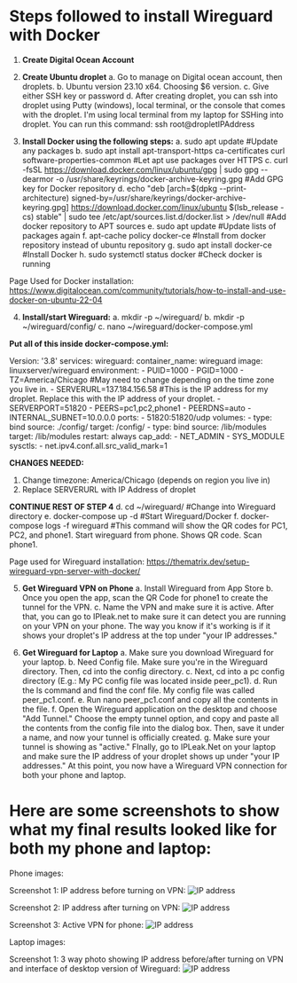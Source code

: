 # Steps followed to install Wireguard with Docker

1. **Create Digital Ocean Account**

2. **Create Ubuntu droplet**
a. Go to manage on Digital ocean account, then droplets.
b. Ubuntu version 23.10 x64. Choosing $6 version.
c. Give either SSH key or password
d. After creating droplet, you can ssh into droplet using Putty (windows), local terminal, or the console that comes with the droplet. I'm using local terminal from my laptop for SSHing into droplet. You can run this command: ssh root@dropletIPAddress

3. **Install Docker using the following steps:**
a. sudo apt update #Update any packages
b.  sudo apt install apt-transport-https ca-certificates curl software-properties-common #Let apt use packages over HTTPS
c. curl -fsSL https://download.docker.com/linux/ubuntu/gpg | sudo gpg --dearmor -o /usr/share/keyrings/docker-archive-keyring.gpg #Add GPG key for Docker repository
d. echo "deb [arch=$(dpkg --print-architecture) signed-by=/usr/share/keyrings/docker-archive-keyring.gpg] https://download.docker.com/linux/ubuntu $(lsb_release -cs) stable" | sudo tee /etc/apt/sources.list.d/docker.list > /dev/null
#Add docker repository to APT sources
e. sudo apt update #Update lists of packages again
f. apt-cache policy docker-ce #Install from docker repository instead of ubuntu repository
g. sudo apt install docker-ce #Install Docker
h. sudo systemctl status docker #Check docker is running


Page Used for Docker installation: https://www.digitalocean.com/community/tutorials/how-to-install-and-use-docker-on-ubuntu-22-04


4. **Install/start Wireguard:**
a. mkdir -p ~/wireguard/
b. mkdir -p ~/wireguard/config/
c. nano ~/wireguard/docker-compose.yml

**Put all of this inside docker-compose.yml:**

Version: '3.8'
services:
  wireguard:
    container_name: wireguard
    image: linuxserver/wireguard
    environment:
      - PUID=1000
      - PGID=1000
      - TZ=America/Chicago #May need to change depending on the time zone you live in.
      - SERVERURL=137.184.156.58 #This is the IP address for my droplet. Replace this with the IP address of your droplet.
      - SERVERPORT=51820
      - PEERS=pc1,pc2,phone1
      - PEERDNS=auto
      - INTERNAL_SUBNET=10.0.0.0
    ports:
      - 51820:51820/udp
    volumes:
      - type: bind
        source: ./config/
        target: /config/
      - type: bind
        source: /lib/modules
        target: /lib/modules
    restart: always
    cap_add:
      - NET_ADMIN
      - SYS_MODULE
    sysctls:
      - net.ipv4.conf.all.src_valid_mark=1
    

**CHANGES NEEDED:**
1. Change timezone: America/Chicago (depends on region you live in)
2. Replace SERVERURL with IP Address of droplet

**CONTINUE REST OF STEP 4**
d. cd ~/wireguard/ #Change into Wireguard directory
e. docker-compose up -d #Start Wireguard/Docker
f. docker-compose logs -f wireguard #This command will show the QR codes for PC1, PC2, and phone1. Start wireguard from phone. Shows QR code. Scan phone1.

Page used for Wireguard installation:
https://thematrix.dev/setup-wireguard-vpn-server-with-docker/



5. **Get Wireguard VPN on Phone**
a. Install Wireguard from App Store
b. Once you open the app, scan the QR Code for phone1 to create the tunnel for the VPN.
c. Name the VPN and make sure it is active. After that, you can go to IPleak.net to make sure it can detect you are running on your VPN on your phone. The way you know if it's working is if it shows your droplet's IP address at the top under "your IP addresses."

6. **Get Wireguard for Laptop**
a. Make sure you download Wireguard for your laptop.
b. Need Config file. Make sure you're in the Wireguard directory. Then, cd into the config directory.
c. Next, cd into a pc config directory (E.g.: My PC config file was located inside peer_pc1).
d. Run the ls command and find the conf file. My config file was called peer_pc1.conf.
e. Run nano peer_pc1.conf and copy all the contents in the file.
f. Open the Wireguard application on the desktop and choose "Add Tunnel." Choose the empty tunnel option, and copy and paste all the contents from
the config file into the dialog box. Then, save it under a name, and now your tunnel is officially created.
g. Make sure your tunnel is showing as "active." FInally, go to IPLeak.Net on your laptop and make sure the IP address of your droplet shows up under "your IP addresses." At this point, you now have a Wireguard VPN connection for both your phone and laptop.


# Here are some screenshots to show what my final results looked like for both my phone and laptop:

Phone images:

Screenshot 1: IP address before turning on VPN:
![IP address](IPAdBefore.PNG)

Screenshot 2: IP address after turning on VPN:
![IP address](IPWithVPN.PNG)

Screenshot 3: Active VPN for phone:
![IP address](PhoneVPNTunnel.PNG)


Laptop images:

Screenshot 1: 3 way photo showing IP address before/after turning on VPN and interface of desktop version of Wireguard:
![IP address](VPNLaptop.png)








